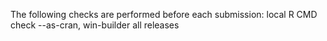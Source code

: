 The following checks are performed before each submission: local R CMD check --as-cran, win-builder all releases
